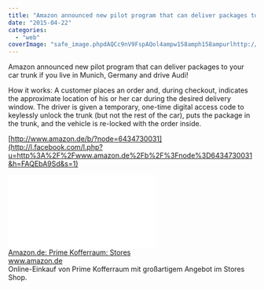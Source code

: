 ```yaml
---
title: "Amazon announced new pilot program that can deliver packages to your car trunk i..."
date: "2015-04-22"
categories: 
  - "web"
coverImage: "safe_image.phpdAQCc9nV9FspAQol4ampw158amph158ampurlhttp://g-ecx.images-amazon.com/images/G/03/marketing/prime/puzzle/kofferraum_collection._V306404633_.jpg"
---
```


Amazon announced new pilot program that can deliver packages to your car trunk if you live in Munich, Germany and drive Audi!  
  
  
How it works: A customer places an order and, during checkout, indicates the approximate location of his or her car during the desired delivery window. The driver is given a temporary, one-time digital access code to keylessly unlock the trunk (but not the rest of the car), puts the package in the trunk, and the vehicle is re-locked with the order inside.  
  
[http://www.amazon.de/b/?node=6434730031](http://l.facebook.com/l.php?u=http%3A%2F%2Fwww.amazon.de%2Fb%2F%3Fnode%3D6434730031&h=FAQEbA9Sd&s=1)  
  
[![](images/safe_image.php?d=AQCc9nV9FspAQol4&w=158&h=158&url=http%3A%2F%2Fg-ecx.images-amazon.com%2Fimages%2FG%2F03%2Fmarketing%2Fprime%2Fpuzzle%2Fkofferraum_collection._V306404633_.jpg)](http://l.facebook.com/l.php?u=http%3A%2F%2Fwww.amazon.de%2Fb%2F%3Fnode%3D6434730031&h=4AQGBQfut&s=1)  
[Amazon.de: Prime Kofferraum: Stores](http://l.facebook.com/l.php?u=http%3A%2F%2Fwww.amazon.de%2Fb%2F%3Fnode%3D6434730031&h=tAQH_Cl4P&s=1)  
www.amazon.de  
Online-Einkauf von Prime Kofferraum mit großartigem Angebot im Stores Shop.
